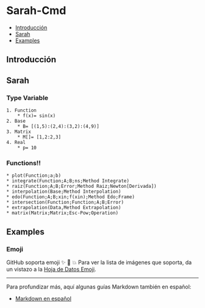 Sarah-Cmd
======================

[sarah]: http://guides.github.com/overviews/mastering-markdown/

  - [Introducción](#introducción)
  - [Sarah](#sarah)
  - [Examples](#examples)

## Introducción ##

## Sarah ##

### Type Variable
    1. Function
    	* f(x)= sin(x)
    2. Base
    	* B= [(1,5):(2,4):(3,2):(4,9)]
    3. Matrix
    	* M[]= [1,2:2,3]
    4. Real 
    	* p= 10    

### Functions!!
    * plot(Function;a;b)
    * integrate(Function;A;B;ns;Method Integrate)
    * raiz(Function;A;B;Error;Method Raiz;Newton[Derivada])
    * interpolation(Base;Method Interpolation)
    * edo(Function;A;B;xin;f(xin);Method Edo;Frame)	
    * intersection(Function;Function;A;B;Error)
    * extrapolation(Data,Method Extrapolation)
    * matrix(Matrix;Matrix;Esc-Pow;Operation)
    
## Examples

### Emoji

GitHub soporta emoji :sparkles: :camel: :boom: Para ver la lista de imágenes que soporta, da un vistazo a la [Hoja de Datos Emoji][Emoji].

[Emoji]: http://www.emoji-cheat-sheet.com/

* * *

Para profundizar más, aquí algunas guías Markdown también en español:

  - [Markdown en español](https://github.com/ricval/Documentacion/tree/master/Markdown)
